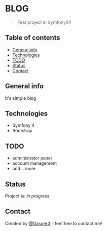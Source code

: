 # BLOG
> First project in Symfony4!!

## Table of contents
* [General info](#general-info)
* [Technologies](#technologies)
* [TODO](#todo)
* [Status](#status)
* [Contact](#contact)

## General info
It's simple blog

## Technologies
* Symfony 4
* Bootstrap

## TODO
* administrator panel
* account management
* and... more

## Status
Project is: _in progress_

## Contact
Created by [@Gasper3](https://github.com/Gasper3) - feel free to contact me!
